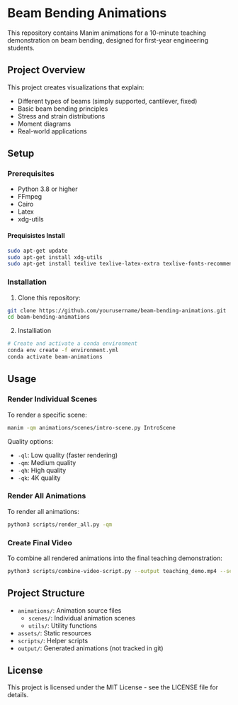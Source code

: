 # Beam Bending Animations

This repository contains Manim animations for a 10-minute teaching demonstration on beam bending, designed for first-year engineering students.

## Project Overview

This project creates visualizations that explain:
- Different types of beams (simply supported, cantilever, fixed)
- Basic beam bending principles
- Stress and strain distributions
- Moment diagrams
- Real-world applications

## Setup

### Prerequisites

- Python 3.8 or higher
- FFmpeg
- Cairo
- Latex
- xdg-utils

#### Prequisistes Install

```bash
sudo apt-get update
sudo apt-get install xdg-utils
sudo apt-get install texlive texlive-latex-extra texlive-fonts-recommended texlive-science texlive-xetex
```

### Installation

1. Clone this repository:
```bash
git clone https://github.com/yourusername/beam-bending-animations.git
cd beam-bending-animations
```

2. Installiation

```bash
# Create and activate a conda environment
conda env create -f environment.yml
conda activate beam-animations
```

## Usage

### Render Individual Scenes

To render a specific scene:

```bash
manim -qm animations/scenes/intro-scene.py IntroScene
```

Quality options:
- `-ql`: Low quality (faster rendering)
- `-qm`: Medium quality
- `-qh`: High quality
- `-qk`: 4K quality

### Render All Animations

To render all animations:

```bash
python3 scripts/render_all.py -qm
```

### Create Final Video

To combine all rendered animations into the final teaching demonstration:

```bash
python3 scripts/combine-video-script.py --output teaching_demo.mp4 --sequence video_sequence.txt
```

## Project Structure

- `animations/`: Animation source files
  - `scenes/`: Individual animation scenes
  - `utils/`: Utility functions
- `assets/`: Static resources
- `scripts/`: Helper scripts
- `output/`: Generated animations (not tracked in git)

## License

This project is licensed under the MIT License - see the LICENSE file for details.